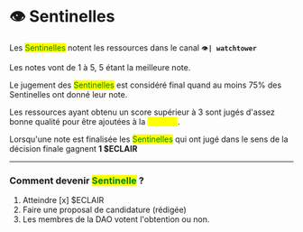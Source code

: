 # 👁 Sentinelles

Les <mark style="color:green;">Sentinelles</mark> notent les ressources dans le canal `👁️`**`| watchtower`**

Les notes vont de 1 à 5, 5 étant la meilleure note.

Le jugement des <mark style="color:green;">Sentinelles</mark> est considéré final quand au moins 75% des Sentinelles ont donné leur note.

Les ressources ayant obtenu un score supérieur à 3 sont jugés d'assez bonne qualité pour être ajoutées à la <mark style="color:yellow;">Librairie</mark>.

Lorsqu'une note est finalisée les <mark style="color:green;">Sentinelles</mark> qui ont jugé dans le sens de la décision finale gagnent **1 $ECLAIR**

****

### Comment devenir <mark style="color:green;">Sentinelle</mark> ?

1. Atteindre \[x] $ECLAIR
2. Faire une proposal de candidature (rédigée)
3. Les membres de la DAO votent l'obtention ou non.
